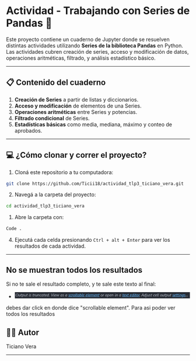 # Actividad - Trabajando con Series de Pandas 🧮

Este proyecto contiene un cuaderno de Jupyter donde se resuelven distintas actividades utilizando **Series de la biblioteca Pandas** en Python. Las actividades cubren creación de series, acceso y modificación de datos, operaciones aritméticas, filtrado, y análisis estadístico básico.

---

## 📋 Contenido del cuaderno

1. **Creación de Series** a partir de listas y diccionarios.
2. **Acceso y modificación** de elementos de una Series.
3. **Operaciones aritméticas** entre Series y potencias.
4. **Filtrado condicional** de Series.
5. **Estadísticas básicas** como media, mediana, máximo y conteo de aprobados.

---

## 💻 ¿Cómo clonar y correr el proyecto?

1. Cloná este repositorio a tu computadora:

```bash
git clone https://github.com/Ticii18/actividad_tlp3_ticiano_vera.git
```

2. Navegá a la carpeta del proyecto:

```bash
cd actividad_tlp3_ticiano_vera
```

1. Abre la carpeta con:

```bash
Code . 
```

4. Ejecutá cada celda presionando `Ctrl + alt + Enter` para ver los resultados de cada actividad.

---
## No se muestran todos los resultados

Si no te sale el resultado completo, y te sale este texto al final:

 - **![Mensaje de ver resultados](image.png)**

debes dar click en donde dice "scrollable element". Para asi poder ver todos los resultados

## 🧑‍💻 Autor

Ticiano Vera 

---
